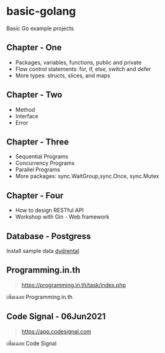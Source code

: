 # basic-golang
Basic Go example projects

## Chapter - One
* Packages, variables, functions, public and private
* Flow control statements: for, if, else, switch and defer
* More types: structs, slices, and maps

## Chapter - Two
* Method
* Interface
* Error

## Chapter - Three
* Sequential Programs
* Concurrency Programs
* Parallel Programs
* More packages: sync.WaitGroup,sync.Once, sync.Mutex

## Chapter - Four
* How to design RESTful API
* Workshop with Gin - Web framework

## Database - Postgress
Install sample data [dvdrental](http://www.postgresqltutorial.com/postgresql-sample-database/)

## Programming.in.th
> https://programming.in.th/task/index.php

เพิ่มเฉลย Programming.in.th

## Code Signal - 06Jun2021
> https://app.codesignal.com

เพิ่มเฉลย Code Signal